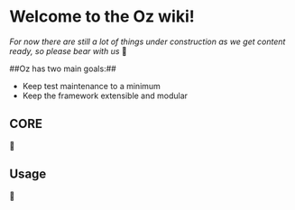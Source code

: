 # Welcome to the Oz wiki!


_For now there are still a lot of things under construction as we get content ready, so please bear with us_ :construction: 

##Oz has two main goals:##
- Keep test maintenance to a minimum
- Keep the framework extensible and modular


## CORE
:construction: 

## Usage
:construction: 